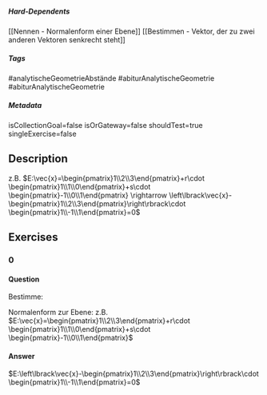 ##### Hard-Dependents 
[[Nennen - Normalenform einer Ebene]]
[[Bestimmen - Vektor, der zu zwei anderen Vektoren senkrecht steht]]
##### Tags 
#analytischeGeometrieAbstände
#abiturAnalytischeGeometrie
#abiturAnalytischeGeometrie
##### Metadata 
isCollectionGoal=false
isOrGateway=false
shouldTest=true
singleExercise=false
## Description 
z.B.  $E:\vec{x}=\begin{pmatrix}1\\2\\3\end{pmatrix}+r\cdot \begin{pmatrix}1\\1\\0\end{pmatrix}+s\cdot \begin{pmatrix}-1\\0\\1\end{pmatrix} \rightarrow \left\lbrack\vec{x}-\begin{pmatrix}1\\2\\3\end{pmatrix}\right\rbrack\cdot \begin{pmatrix}1\\-1\\1\end{pmatrix}=0$ 
## Exercises 
### 0 
#### Question 
Bestimme:

Normalenform zur Ebene: z.B.  $E:\vec{x}=\begin{pmatrix}1\\2\\3\end{pmatrix}+r\cdot \begin{pmatrix}1\\1\\0\end{pmatrix}+s\cdot \begin{pmatrix}-1\\0\\1\end{pmatrix}$
#### Answer 
$E:\left\lbrack\vec{x}-\begin{pmatrix}1\\2\\3\end{pmatrix}\right\rbrack\cdot \begin{pmatrix}1\\-1\\1\end{pmatrix}=0$
